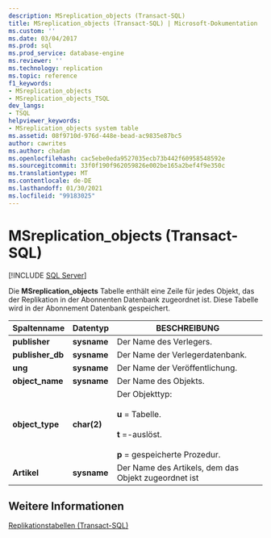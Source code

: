 ```yaml
---
description: MSreplication_objects (Transact-SQL)
title: MSreplication_objects (Transact-SQL) | Microsoft-Dokumentation
ms.custom: ''
ms.date: 03/04/2017
ms.prod: sql
ms.prod_service: database-engine
ms.reviewer: ''
ms.technology: replication
ms.topic: reference
f1_keywords:
- MSreplication_objects
- MSreplication_objects_TSQL
dev_langs:
- TSQL
helpviewer_keywords:
- MSreplication_objects system table
ms.assetid: 08f9710d-976d-448e-bead-ac9835e87bc5
author: cawrites
ms.author: chadam
ms.openlocfilehash: cac5ebe0eda9527035ecb73b442f60958548592e
ms.sourcegitcommit: 33f0f190f962059826e002be165a2bef4f9e350c
ms.translationtype: MT
ms.contentlocale: de-DE
ms.lasthandoff: 01/30/2021
ms.locfileid: "99183025"
---
```

# <a name="msreplication_objects-transact-sql"></a>MSreplication_objects (Transact-SQL)
[!INCLUDE [SQL Server](../../includes/applies-to-version/sqlserver.md)]

  Die **MSreplication_objects** Tabelle enthält eine Zeile für jedes Objekt, das der Replikation in der Abonnenten Datenbank zugeordnet ist. Diese Tabelle wird in der Abonnement Datenbank gespeichert.  
  
|Spaltenname|Datentyp|BESCHREIBUNG|  
|-----------------|---------------|-----------------|  
|**publisher**|**sysname**|Der Name des Verlegers.|  
|**publisher_db**|**sysname**|Der Name der Verlegerdatenbank.|  
|**ung**|**sysname**|Der Name der Veröffentlichung.|  
|**object_name**|**sysname**|Der Name des Objekts.|  
|**object_type**|**char(2)**|Der Objekttyp:<br /><br /> **u** = Tabelle.<br /><br /> **t** =-auslöst.<br /><br /> **p** = gespeicherte Prozedur.|  
|**Artikel**|**sysname**|Der Name des Artikels, dem das Objekt zugeordnet ist|  
  
## <a name="see-also"></a>Weitere Informationen  
 [Replikationstabellen &#40;Transact-SQL&#41;](../../relational-databases/system-tables/replication-tables-transact-sql.md)  
  
  
